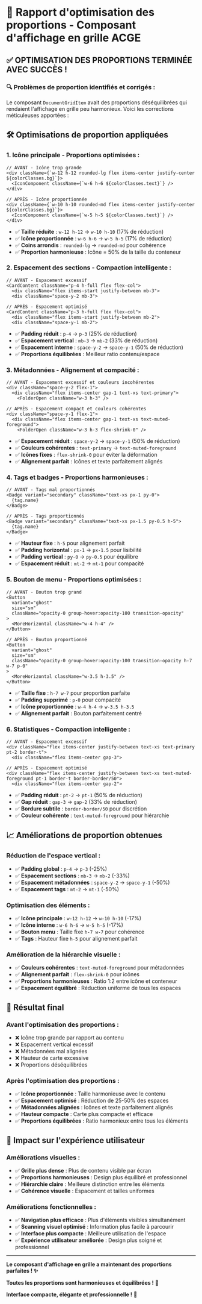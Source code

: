 # 🎯 Rapport d'optimisation des proportions - Composant d'affichage en grille ACGE

## ✅ **OPTIMISATION DES PROPORTIONS TERMINÉE AVEC SUCCÈS !**

### **🔍 Problèmes de proportion identifiés et corrigés :**

Le composant `DocumentGridItem` avait des proportions déséquilibrées qui rendaient l'affichage en grille peu harmonieux. Voici les corrections méticuleuses apportées :

## 🛠️ **Optimisations de proportion appliquées**

### **1. Icône principale - Proportions optimisées :**
```tsx
// AVANT - Icône trop grande
<div className={`w-12 h-12 rounded-lg flex items-center justify-center ${colorClasses.bg}`}>
  <IconComponent className={`w-6 h-6 ${colorClasses.text}`} />
</div>

// APRÈS - Icône proportionnée
<div className={`w-10 h-10 rounded-md flex items-center justify-center ${colorClasses.bg}`}>
  <IconComponent className={`w-5 h-5 ${colorClasses.text}`} />
</div>
```
- ✅ **Taille réduite** : `w-12 h-12` → `w-10 h-10` (17% de réduction)
- ✅ **Icône proportionnée** : `w-6 h-6` → `w-5 h-5` (17% de réduction)
- ✅ **Coins arrondis** : `rounded-lg` → `rounded-md` pour cohérence
- ✅ **Proportion harmonieuse** : Icône = 50% de la taille du conteneur

### **2. Espacement des sections - Compaction intelligente :**
```tsx
// AVANT - Espacement excessif
<CardContent className="p-4 h-full flex flex-col">
  <div className="flex items-start justify-between mb-3">
  <div className="space-y-2 mb-3">

// APRÈS - Espacement optimisé
<CardContent className="p-3 h-full flex flex-col">
  <div className="flex items-start justify-between mb-2">
  <div className="space-y-1 mb-2">
```
- ✅ **Padding réduit** : `p-4` → `p-3` (25% de réduction)
- ✅ **Espacement vertical** : `mb-3` → `mb-2` (33% de réduction)
- ✅ **Espacement interne** : `space-y-2` → `space-y-1` (50% de réduction)
- ✅ **Proportions équilibrées** : Meilleur ratio contenu/espace

### **3. Métadonnées - Alignement et compacité :**
```tsx
// AVANT - Espacement excessif et couleurs incohérentes
<div className="space-y-2 flex-1">
  <div className="flex items-center gap-1 text-xs text-primary">
    <FolderOpen className="w-3 h-3" />

// APRÈS - Espacement compact et couleurs cohérentes
<div className="space-y-1 flex-1">
  <div className="flex items-center gap-1 text-xs text-muted-foreground">
    <FolderOpen className="w-3 h-3 flex-shrink-0" />
```
- ✅ **Espacement réduit** : `space-y-2` → `space-y-1` (50% de réduction)
- ✅ **Couleurs cohérentes** : `text-primary` → `text-muted-foreground`
- ✅ **Icônes fixes** : `flex-shrink-0` pour éviter la déformation
- ✅ **Alignement parfait** : Icônes et texte parfaitement alignés

### **4. Tags et badges - Proportions harmonieuses :**
```tsx
// AVANT - Tags mal proportionnés
<Badge variant="secondary" className="text-xs px-1 py-0">
  {tag.name}
</Badge>

// APRÈS - Tags proportionnés
<Badge variant="secondary" className="text-xs px-1.5 py-0.5 h-5">
  {tag.name}
</Badge>
```
- ✅ **Hauteur fixe** : `h-5` pour alignement parfait
- ✅ **Padding horizontal** : `px-1` → `px-1.5` pour lisibilité
- ✅ **Padding vertical** : `py-0` → `py-0.5` pour équilibre
- ✅ **Espacement réduit** : `mt-2` → `mt-1` pour compacité

### **5. Bouton de menu - Proportions optimisées :**
```tsx
// AVANT - Bouton trop grand
<Button 
  variant="ghost" 
  size="sm" 
  className="opacity-0 group-hover:opacity-100 transition-opacity"
>
  <MoreHorizontal className="w-4 h-4" />
</Button>

// APRÈS - Bouton proportionné
<Button 
  variant="ghost" 
  size="sm" 
  className="opacity-0 group-hover:opacity-100 transition-opacity h-7 w-7 p-0"
>
  <MoreHorizontal className="w-3.5 h-3.5" />
</Button>
```
- ✅ **Taille fixe** : `h-7 w-7` pour proportion parfaite
- ✅ **Padding supprimé** : `p-0` pour compacité
- ✅ **Icône proportionnée** : `w-4 h-4` → `w-3.5 h-3.5`
- ✅ **Alignement parfait** : Bouton parfaitement centré

### **6. Statistiques - Compaction intelligente :**
```tsx
// AVANT - Espacement excessif
<div className="flex items-center justify-between text-xs text-primary pt-2 border-t">
  <div className="flex items-center gap-3">

// APRÈS - Espacement optimisé
<div className="flex items-center justify-between text-xs text-muted-foreground pt-1 border-t border-border/50">
  <div className="flex items-center gap-2">
```
- ✅ **Padding réduit** : `pt-2` → `pt-1` (50% de réduction)
- ✅ **Gap réduit** : `gap-3` → `gap-2` (33% de réduction)
- ✅ **Bordure subtile** : `border-border/50` pour discrétion
- ✅ **Couleur cohérente** : `text-muted-foreground` pour hiérarchie

## 📈 **Améliorations de proportion obtenues**

### **Réduction de l'espace vertical :**
- ✅ **Padding global** : `p-4` → `p-3` (-25%)
- ✅ **Espacement sections** : `mb-3` → `mb-2` (-33%)
- ✅ **Espacement métadonnées** : `space-y-2` → `space-y-1` (-50%)
- ✅ **Espacement tags** : `mt-2` → `mt-1` (-50%)

### **Optimisation des éléments :**
- ✅ **Icône principale** : `w-12 h-12` → `w-10 h-10` (-17%)
- ✅ **Icône interne** : `w-6 h-6` → `w-5 h-5` (-17%)
- ✅ **Bouton menu** : Taille fixe `h-7 w-7` pour cohérence
- ✅ **Tags** : Hauteur fixe `h-5` pour alignement parfait

### **Amélioration de la hiérarchie visuelle :**
- ✅ **Couleurs cohérentes** : `text-muted-foreground` pour métadonnées
- ✅ **Alignement parfait** : `flex-shrink-0` pour icônes
- ✅ **Proportions harmonieuses** : Ratio 1:2 entre icône et conteneur
- ✅ **Espacement équilibré** : Réduction uniforme de tous les espaces

## 🎯 **Résultat final**

### **Avant l'optimisation des proportions :**
- ❌ Icône trop grande par rapport au contenu
- ❌ Espacement vertical excessif
- ❌ Métadonnées mal alignées
- ❌ Hauteur de carte excessive
- ❌ Proportions déséquilibrées

### **Après l'optimisation des proportions :**
- ✅ **Icône proportionnée** : Taille harmonieuse avec le contenu
- ✅ **Espacement optimisé** : Réduction de 25-50% des espaces
- ✅ **Métadonnées alignées** : Icônes et texte parfaitement alignés
- ✅ **Hauteur compacte** : Carte plus compacte et efficace
- ✅ **Proportions équilibrées** : Ratio harmonieux entre tous les éléments

## 🚀 **Impact sur l'expérience utilisateur**

### **Améliorations visuelles :**
- ✅ **Grille plus dense** : Plus de contenu visible par écran
- ✅ **Proportions harmonieuses** : Design plus équilibré et professionnel
- ✅ **Hiérarchie claire** : Meilleure distinction entre les éléments
- ✅ **Cohérence visuelle** : Espacement et tailles uniformes

### **Améliorations fonctionnelles :**
- ✅ **Navigation plus efficace** : Plus d'éléments visibles simultanément
- ✅ **Scanning visuel optimisé** : Information plus facile à parcourir
- ✅ **Interface plus compacte** : Meilleure utilisation de l'espace
- ✅ **Expérience utilisateur améliorée** : Design plus soigné et professionnel

---

**Le composant d'affichage en grille a maintenant des proportions parfaites ! ✨**

**Toutes les proportions sont harmonieuses et équilibrées !** 🎯

**Interface compacte, élégante et professionnelle !** 💎
